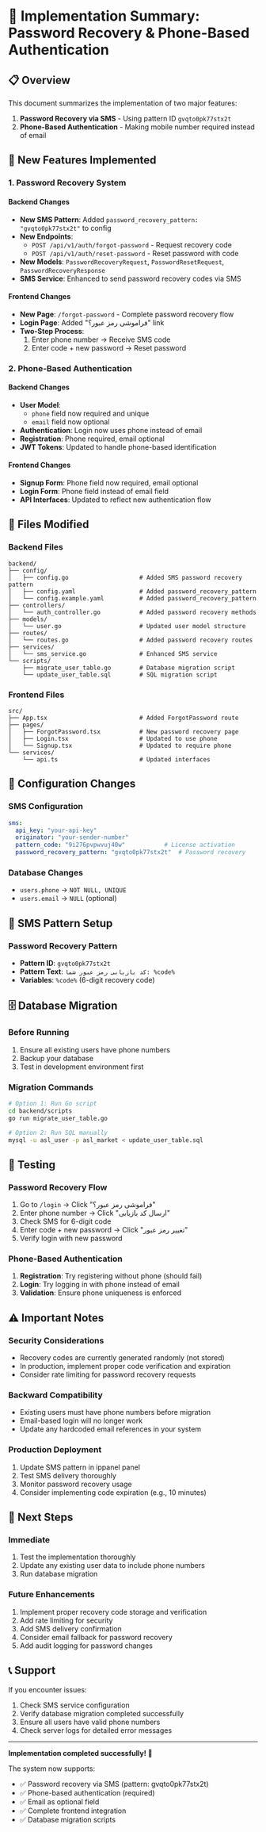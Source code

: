 # 🔐 Implementation Summary: Password Recovery & Phone-Based Authentication

## 📋 Overview

This document summarizes the implementation of two major features:

1. **Password Recovery via SMS** - Using pattern ID `gvqto0pk77stx2t`
2. **Phone-Based Authentication** - Making mobile number required instead of email

## 🚀 New Features Implemented

### 1. Password Recovery System

#### Backend Changes
- **New SMS Pattern**: Added `password_recovery_pattern: "gvqto0pk77stx2t"` to config
- **New Endpoints**: 
  - `POST /api/v1/auth/forgot-password` - Request recovery code
  - `POST /api/v1/auth/reset-password` - Reset password with code
- **New Models**: `PasswordRecoveryRequest`, `PasswordResetRequest`, `PasswordRecoveryResponse`
- **SMS Service**: Enhanced to send password recovery codes via SMS

#### Frontend Changes
- **New Page**: `/forgot-password` - Complete password recovery flow
- **Login Page**: Added "فراموشی رمز عبور؟" link
- **Two-Step Process**: 
  1. Enter phone number → Receive SMS code
  2. Enter code + new password → Reset password

### 2. Phone-Based Authentication

#### Backend Changes
- **User Model**: 
  - `phone` field now required and unique
  - `email` field now optional
- **Authentication**: Login now uses phone instead of email
- **Registration**: Phone required, email optional
- **JWT Tokens**: Updated to handle phone-based identification

#### Frontend Changes
- **Signup Form**: Phone field now required, email optional
- **Login Form**: Phone field instead of email field
- **API Interfaces**: Updated to reflect new authentication flow

## 📁 Files Modified

### Backend Files
```
backend/
├── config/
│   ├── config.go                    # Added SMS password recovery pattern
│   ├── config.yaml                  # Added password_recovery_pattern
│   └── config.example.yaml          # Added password_recovery_pattern
├── controllers/
│   └── auth_controller.go           # Added password recovery methods
├── models/
│   └── user.go                      # Updated user model structure
├── routes/
│   └── routes.go                    # Added password recovery routes
├── services/
│   └── sms_service.go               # Enhanced SMS service
└── scripts/
    ├── migrate_user_table.go        # Database migration script
    └── update_user_table.sql        # SQL migration script
```

### Frontend Files
```
src/
├── App.tsx                          # Added ForgotPassword route
├── pages/
│   ├── ForgotPassword.tsx           # New password recovery page
│   ├── Login.tsx                    # Updated to use phone
│   └── Signup.tsx                   # Updated to require phone
└── services/
    └── api.ts                       # Updated interfaces
```

## 🔧 Configuration Changes

### SMS Configuration
```yaml
sms:
  api_key: "your-api-key"
  originator: "your-sender-number"
  pattern_code: "9i276pvpwvuj40w"           # License activation
  password_recovery_pattern: "gvqto0pk77stx2t"  # Password recovery
```

### Database Changes
- `users.phone` → `NOT NULL, UNIQUE`
- `users.email` → `NULL` (optional)

## 📱 SMS Pattern Setup

### Password Recovery Pattern
- **Pattern ID**: `gvqto0pk77stx2t`
- **Pattern Text**: `کد بازیابی رمز عبور شما: %code%`
- **Variables**: `%code%` (6-digit recovery code)

## 🗄️ Database Migration

### Before Running
1. Ensure all existing users have phone numbers
2. Backup your database
3. Test in development environment first

### Migration Commands
```bash
# Option 1: Run Go script
cd backend/scripts
go run migrate_user_table.go

# Option 2: Run SQL manually
mysql -u asl_user -p asl_market < update_user_table.sql
```

## 🧪 Testing

### Password Recovery Flow
1. Go to `/login` → Click "فراموشی رمز عبور؟"
2. Enter phone number → Click "ارسال کد بازیابی"
3. Check SMS for 6-digit code
4. Enter code + new password → Click "تغییر رمز عبور"
5. Verify login with new password

### Phone-Based Authentication
1. **Registration**: Try registering without phone (should fail)
2. **Login**: Try logging in with phone instead of email
3. **Validation**: Ensure phone uniqueness is enforced

## ⚠️ Important Notes

### Security Considerations
- Recovery codes are currently generated randomly (not stored)
- In production, implement proper code verification and expiration
- Consider rate limiting for password recovery requests

### Backward Compatibility
- Existing users must have phone numbers before migration
- Email-based login will no longer work
- Update any hardcoded email references in your system

### Production Deployment
1. Update SMS pattern in ippanel panel
2. Test SMS delivery thoroughly
3. Monitor password recovery usage
4. Consider implementing code expiration (e.g., 10 minutes)

## 🎯 Next Steps

### Immediate
1. Test the implementation thoroughly
2. Update any existing user data to include phone numbers
3. Run database migration

### Future Enhancements
1. Implement proper recovery code storage and verification
2. Add rate limiting for security
3. Add SMS delivery confirmation
4. Consider email fallback for password recovery
5. Add audit logging for password changes

## 📞 Support

If you encounter issues:
1. Check SMS service configuration
2. Verify database migration completed successfully
3. Ensure all users have valid phone numbers
4. Check server logs for detailed error messages

---

**Implementation completed successfully! 🎉**

The system now supports:
- ✅ Password recovery via SMS (pattern: gvqto0pk77stx2t)
- ✅ Phone-based authentication (required)
- ✅ Email as optional field
- ✅ Complete frontend integration
- ✅ Database migration scripts
